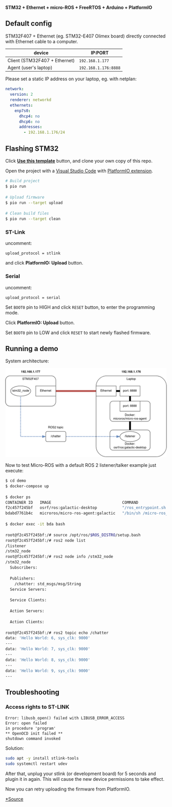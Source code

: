 **STM32 + Ethernet + micro-ROS + FreeRTOS + Arduino + PlatformIO**  

## Default config

STM32F407 + Ethernet (eg. STM32-E407 Olimex board) directly connected with Ethernet cable to a computer.

| device | IP:PORT |
| - | - |
| Client (STM32F407 + Ethernet) | `192.168.1.177` |
| Agent (user's laptop) | `192.168.1.176:8888` |

Please set a static IP address on your laptop, eg. with netplan:

```yaml
network:
  version: 2
  renderer: networkd
  ethernets:
    enp7s0:
      dhcp4: no
      dhcp6: no
      addresses:           
        - 192.168.1.176/24
```

## Flashing STM32

Click **[Use this template](https://github.com/husarion/micro_ros_stm32_template/generate)** button, and clone your own copy of this repo.

Open the project with a [Visual Studio Code](https://code.visualstudio.com/) with [PlatformIO extension](https://platformio.org/install/ide?install=vscode).

```bash
# Build project
$ pio run

# Upload firmware
$ pio run --target upload

# Clean build files
$ pio run --target clean

```

### ST-Link

uncomment:

```
upload_protocol = stlink
```

and click **PlatformIO: Upload** button.

### Serial

uncomment:

```
upload_protocol = serial
```

Set `BOOT0` pin to HIGH and click `RESET` button, to enter the programming mode.

Click **PlatformIO: Upload** button.

Set `BOOT0` pin to LOW and click `RESET` to start newly flashed firmware.

## Running a demo

System architecture:

![system architecture](demo/micro-ros-stm32-example.png)

Now to test Micro-ROS with a default ROS 2 listener/talker example just execute:

```bash
$ cd demo
$ docker-compose up

$ docker ps
CONTAINER ID   IMAGE                               COMMAND                  CREATED          STATUS          PORTS                                       NAMES
f2c457f245bf   osrf/ros:galactic-desktop           "/ros_entrypoint.sh …"   48 minutes ago   Up 17 seconds                                               agent_listener_1
bdabd7761b4c   microros/micro-ros-agent:galactic   "/bin/sh /micro-ros_…"   51 minutes ago   Up 17 seconds   0.0.0.0:8888->8888/udp, :::8888->8888/udp   agent_talker_1

$ docker exec -it bda bash

root@f2c457f245bf:/# source /opt/ros/$ROS_DISTRO/setup.bash
root@f2c457f245bf:/# ros2 node list
/listener
/stm32_node
root@f2c457f245bf:/# ros2 node info /stm32_node 
/stm32_node
  Subscribers:

  Publishers:
    /chatter: std_msgs/msg/String
  Service Servers:

  Service Clients:

  Action Servers:

  Action Clients:

root@f2c457f245bf:/# ros2 topic echo /chatter 
data: 'Hello World: 6, sys_clk: 9000'
---
data: 'Hello World: 7, sys_clk: 9000'
---
data: 'Hello World: 8, sys_clk: 9000'
---
data: 'Hello World: 9, sys_clk: 9000'
---
```

## Troubleshooting

### Access rights to ST-LINK

```
Error: libusb_open() failed with LIBUSB_ERROR_ACCESS
Error: open failed
in procedure 'program'
** OpenOCD init failed **
shutdown command invoked
```

Solution:

```bash
sudo apt -y install stlink-tools
sudo systemctl restart udev
```

After that, unplug your stlink (or development board) for 5 seconds and plugin it in again. This will cause the new device permissions to take effect.

Now you can retry uploading the firmware from PlatformIO.

[*Source](https://techoverflow.net/2021/09/22/how-to-fix-platformio-stm32-error-libusb_open-failed-with-libusb_error_access/)
